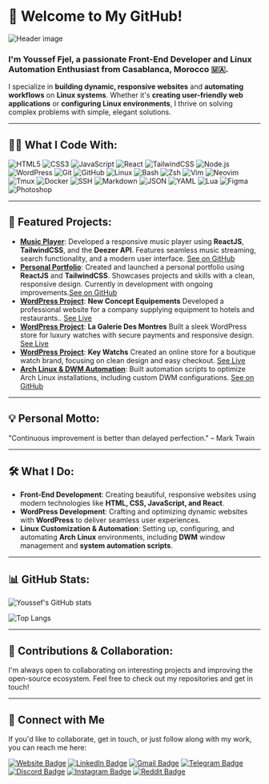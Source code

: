 # 👋 Welcome to My GitHub!

![Header image](https://raw.githubusercontent.com/yousseffjel/yousseffjel/master/assets/header.png)

### I'm Youssef Fjel, a passionate **Front-End Developer** and **Linux Automation Enthusiast** from Casablanca, Morocco 🇲🇦. 

I specialize in **building dynamic, responsive websites** and **automating workflows** on **Linux systems**. Whether it's **creating user-friendly web applications** or **configuring Linux environments**, I thrive on solving complex problems with simple, elegant solutions.

---

## 👨‍💻 **What I Code With:**

<p align="left">
  <img alt="HTML5" src="https://img.shields.io/badge/-HTML5-E34F26?style=flat-square&logo=html5&logoColor=white" />
  <img alt="CSS3" src="https://img.shields.io/badge/-CSS3-1572B6?style=flat-square&logo=css3&logoColor=white" />
  <img alt="JavaScript" src="https://img.shields.io/badge/-JavaScript-F7DF1E?style=flat-square&logo=javascript&logoColor=black" />
  <img alt="React" src="https://img.shields.io/badge/-React-45b8d8?style=flat-square&logo=react&logoColor=white" />
  <img alt="TailwindCSS" src="https://img.shields.io/badge/-Tailwind%20CSS-38B2AC?style=flat-square&logo=tailwind-css&logoColor=white" />
  <img alt="Node.js" src="https://img.shields.io/badge/-Node.js-43853d?style=flat-square&logo=node.js&logoColor=white" />
  <img alt="WordPress" src="https://img.shields.io/badge/-WordPress-21759B?style=flat-square&logo=wordpress&logoColor=white" />
  <img alt="Git" src="https://img.shields.io/badge/-Git-F05032?style=flat-square&logo=git&logoColor=white" />
  <img alt="GitHub" src="https://img.shields.io/badge/-GitHub-181717?style=flat-square&logo=github&logoColor=white" />
  <img alt="Linux" src="https://img.shields.io/badge/-Linux-FCC624?style=flat-square&logo=linux&logoColor=black" />
  <img alt="Bash" src="https://img.shields.io/badge/-Bash-4EAA25?style=flat-square&logo=gnu-bash&logoColor=white" />
  <img alt="Zsh" src="https://img.shields.io/badge/-Zsh-5E0A82?style=flat-square&logo=gnu-bash&logoColor=white" />
  <img alt="Vim" src="https://img.shields.io/badge/-Vim-019733?style=flat-square&logo=vim&logoColor=white" />
  <img alt="Neovim" src="https://img.shields.io/badge/-Neovim-57A143?style=flat-square&logo=neovim&logoColor=white" />
  <img alt="Tmux" src="https://img.shields.io/badge/-Tmux-1BB91F?style=flat-square&logo=tmux&logoColor=white" />
  <img alt="Docker" src="https://img.shields.io/badge/-Docker-46a2f1?style=flat-square&logo=docker&logoColor=white" />
  <img alt="SSH" src="https://img.shields.io/badge/-SSH-8A2BE2?style=flat-square&logo=ssh&logoColor=white" />
  <img alt="Markdown" src="https://img.shields.io/badge/-Markdown-000000?style=flat-square&logo=markdown&logoColor=white" />
  <img alt="JSON" src="https://img.shields.io/badge/-JSON-000000?style=flat-square&logo=json&logoColor=white" />
  <img alt="YAML" src="https://img.shields.io/badge/-YAML-007ACC?style=flat-square&logo=yaml&logoColor=white" />
  <img alt="Lua" src="https://img.shields.io/badge/-Lua-2C2D72?style=flat-square&logo=lua&logoColor=white" />
  <img alt="Figma" src="https://img.shields.io/badge/-Figma-F24E1E?style=flat-square&logo=figma&logoColor=white" />
  <img alt="Photoshop" src="https://img.shields.io/badge/-Photoshop-31A8FF?style=flat-square&logo=adobe-photoshop&logoColor=white" />
</p>

---

## 🚀 **Featured Projects:**

- [**Music Player**](https://musicplayer-alx.netlify.app/): Developed a responsive music player using **ReactJS**, **TailwindCSS**, and the **Deezer API**. Features seamless music streaming, search functionality, and a modern user interface. [See on GitHub](https://github.com/yousseffjel/music-player)
- [**Personal Portfolio**](https://yousseffjel.com/): Created and launched a personal portfolio using **ReactJS** and **TailwindCSS**. Showcases projects and skills with a clean, responsive design. Currently in development with ongoing improvements.[See on GitHub](https://github.com/yousseffjel/portfolio)
- [**WordPress Project**](#): **New Concept Equipements** Developed a professional website for a company supplying equipment to hotels and restaurants.. [See Live](https://newconceptequipements.com/)
- [**WordPress Project**](#): **La Galerie Des Montres** Built a sleek WordPress store for luxury watches with secure payments and responsive design. [See Live](https://lagaleriedesmontres.com/)
- [**WordPress Project**](#): **Key Watchs** Created an online store for a boutique watch brand, focusing on clean design and easy checkout. [See Live](https://keywatchs.com/)
- [**Arch Linux & DWM Automation**](#): Built automation scripts to optimize Arch Linux installations, including custom DWM configurations. [See on GitHub](https://github.com/yousseffjel/Antar-dwm)

---

## 💡 **Personal Motto:**

"Continuous improvement is better than delayed perfection." – Mark Twain

---

## 🛠️ **What I Do:**

- **Front-End Development**: Creating beautiful, responsive websites using modern technologies like **HTML, CSS, JavaScript, and React**.
- **WordPress Development**: Crafting and optimizing dynamic websites with **WordPress** to deliver seamless user experiences.
- **Linux Customization & Automation**: Setting up, configuring, and automating **Arch Linux** environments, including **DWM** window management and **system automation scripts**.

---

## 📊 **GitHub Stats:**

![Youssef's GitHub stats](https://github-readme-stats.vercel.app/api?username=yousseffjel&show_icons=true&theme=radical)

![Top Langs](https://github-readme-stats.vercel.app/api/top-langs/?username=yousseffjel&layout=compact&theme=radical)

---

## 🤝 **Contributions & Collaboration:**

I'm always open to collaborating on interesting projects and improving the open-source ecosystem. Feel free to check out my repositories and get in touch!

---

## 🔗 **Connect with Me**

If you'd like to collaborate, get in touch, or just follow along with my work, you can reach me here:

[![Website Badge](https://img.shields.io/badge/-Website-000000?style=flat-square&logo=internet-explorer&logoColor=white&link=https://yousseffjel.com)](https://yousseffjel.com)
[![LinkedIn Badge](https://img.shields.io/badge/-LinkedIn-blue?style=flat-square&logo=LinkedIn&logoColor=white&link=https://www.linkedin.com/in/youssef-fjel/)](https://www.linkedin.com/in/youssef-fjel/)
[![Gmail Badge](https://img.shields.io/badge/-Mail-d14836?style=flat-square&logo=Gmail&logoColor=white&link=mailto:contact@yousseffjel.com)](mailto:contact@yousseffjel.com)
[![Telegram Badge](https://img.shields.io/badge/-Telegram-2CA5E0?style=flat-square&logo=telegram&logoColor=white&link=https://t.me/yousseffjel)](https://t.me/yousseffjel)
[![Discord Badge](https://img.shields.io/badge/-Discord-5865F2?style=flat-square&logo=discord&logoColor=white&link=https://discord.com/users/yusufjel)](https://discord.com/users/yusufjel)
[![Instagram Badge](https://img.shields.io/badge/-Instagram-E4405F?style=flat-square&logo=Instagram&logoColor=white&link=https://www.instagram.com/yousseffjel/)](https://www.instagram.com/yousseffjel/)
[![Reddit Badge](https://img.shields.io/badge/-Reddit-FF4500?style=flat-square&logo=reddit&logoColor=white&link=https://www.reddit.com/user/youssef-fjel/)](https://www.reddit.com/user/youssef-fjel/)

